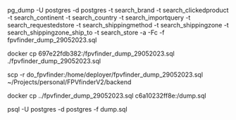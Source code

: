 pg_dump -U postgres -d postgres -t search_brand -t search_clickedproduct -t search_continent -t search_country -t search_importquery -t search_requestedstore -t search_shippingmethod -t search_shippingzone -t search_shippingzone_ship_to -t search_store -a -Fc -f fpvfinder_dump_29052023.sql

docker cp 697e22fdb382:/fpvfinder_dump_29052023.sql ./fpvfinder_dump_29052023.sql

scp -r do_fpvfinder:/home/deployer/fpvfinder_dump_29052023.sql ~/Projects/personal/FPVfinderV2/backend

docker cp ../fpvfinder_dump_29052023.sql c6a10232ff8e:/dump.sql

psql -U postgres -d postgres -f dump.sql
